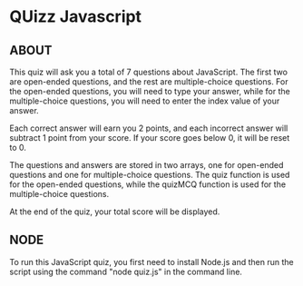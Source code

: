 # QUizz Javascript



## ABOUT

This quiz will ask you a total of 7 questions about JavaScript. The first two are open-ended questions, and the rest are multiple-choice questions. For the open-ended questions, you will need to type your answer, while for the multiple-choice questions, you will need to enter the index value of your answer.

Each correct answer will earn you 2 points, and each incorrect answer will subtract 1 point from your score. If your score goes below 0, it will be reset to 0.


The questions and answers are stored in two arrays, one for open-ended questions and one for multiple-choice questions. The quiz function is used for the open-ended questions, while the quizMCQ function is used for the multiple-choice questions.

At the end of the quiz, your total score will be displayed.

## NODE

To run this JavaScript quiz, you first need to install Node.js and then run the script using the command "node quiz.js" in the command line.
